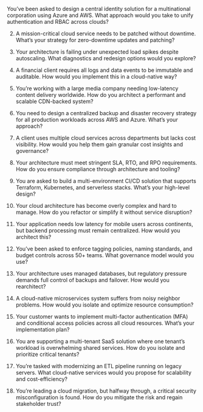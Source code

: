 You’ve been asked to design a central identity solution for a multinational corporation using Azure and AWS. What approach would you take to unify authentication and RBAC across clouds?

2. A mission-critical cloud service needs to be patched without downtime. What’s your strategy for zero-downtime updates and patching?

3. Your architecture is failing under unexpected load spikes despite autoscaling. What diagnostics and redesign options would you explore?

4. A financial client requires all logs and data events to be immutable and auditable. How would you implement this in a cloud-native way?

5. You’re working with a large media company needing low-latency content delivery worldwide. How do you architect a performant and scalable CDN-backed system?

6. You need to design a centralized backup and disaster recovery strategy for all production workloads across AWS and Azure. What’s your approach?

7. A client uses multiple cloud services across departments but lacks cost visibility. How would you help them gain granular cost insights and governance?

8. Your architecture must meet stringent SLA, RTO, and RPO requirements. How do you ensure compliance through architecture and tooling?

9. You are asked to build a multi-environment CI/CD solution that supports Terraform, Kubernetes, and serverless stacks. What’s your high-level design?

10. Your cloud architecture has become overly complex and hard to manage. How do you refactor or simplify it without service disruption?

11. Your application needs low latency for mobile users across continents, but backend processing must remain centralized. How would you architect this?

12. You’ve been asked to enforce tagging policies, naming standards, and budget controls across 50+ teams. What governance model would you use?

13. Your architecture uses managed databases, but regulatory pressure demands full control of backups and failover. How would you rearchitect?

14. A cloud-native microservices system suffers from noisy neighbor problems. How would you isolate and optimize resource consumption?

15. Your customer wants to implement multi-factor authentication (MFA) and conditional access policies across all cloud resources. What’s your implementation plan?

16. You are supporting a multi-tenant SaaS solution where one tenant’s workload is overwhelming shared services. How do you isolate and prioritize critical tenants?

17. You’re tasked with modernizing an ETL pipeline running on legacy servers. What cloud-native services would you propose for scalability and cost-efficiency?

18. You’re leading a cloud migration, but halfway through, a critical security misconfiguration is found. How do you mitigate the risk and regain stakeholder trust?

